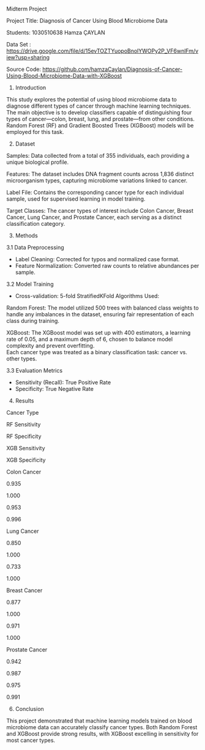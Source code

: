 Midterm Project 

Project Title: Diagnosis of Cancer Using Blood Microbiome Data 

Students:  1030510638 Hamza ÇAYLAN 

 

Data Set : https://drive.google.com/file/d/15evTOZTYuopoBnolYWOPy2P_VF6wnlFm/view?usp=sharing 

Source Code: https://github.com/hamzaCaylan/Diagnosis-of-Cancer-Using-Blood-Microbiome-Data-with-XGBoost 

 

1. Introduction 

This study explores the potential of using blood microbiome data to diagnose different types of cancer through machine learning techniques. The main objective is to develop classifiers capable of distinguishing four types of cancer—colon, breast, lung, and prostate—from other conditions. Random Forest (RF) and Gradient Boosted Trees (XGBoost) models will be employed for this task. 

2. Dataset 

Samples: Data collected from a total of 355 individuals, each providing a unique biological profile. 

Features: The dataset includes DNA fragment counts across 1,836 distinct microorganism types, capturing microbiome variations linked to cancer. 

Label File: Contains the corresponding cancer type for each individual sample, used for supervised learning in model training. 

Target Classes: The cancer types of interest include Colon Cancer, Breast Cancer, Lung Cancer, and Prostate Cancer, each serving as a distinct classification category. 

 
 

3. Methods 

3.1 Data Preprocessing 

- Label Cleaning: Corrected for typos and normalized case format. 
 - Feature Normalization: Converted raw counts to relative abundances per sample. 

3.2 Model Training 

- Cross-validation: 5-fold StratifiedKFold 
Algorithms Used: 

Random Forest: The model utilized 500 trees with balanced class weights to handle any imbalances in the dataset, ensuring fair representation of each class during training. 

XGBoost: The XGBoost model was set up with 400 estimators, a learning rate of 0.05, and a maximum depth of 6, chosen to balance model complexity and prevent overfitting.  
Each cancer type was treated as a binary classification task: cancer vs. other types. 

3.3 Evaluation Metrics 

- Sensitivity (Recall): True Positive Rate 
 - Specificity: True Negative Rate 

4. Results 

Cancer Type 

RF Sensitivity 

RF Specificity 

XGB Sensitivity 

XGB Specificity 

Colon Cancer 

0.935 

1.000 

0.953 

0.996 

Lung Cancer 

0.850 

1.000 

0.733 

1.000 

Breast Cancer 

0.877 

1.000 

0.971 

1.000 

Prostate Cancer 

0.942 

0.987 

0.975 

0.991 

 

6. Conclusion 

This project demonstrated that machine learning models trained on blood microbiome data can accurately classify cancer types. Both Random Forest and XGBoost provide strong results, with XGBoost excelling in sensitivity for most cancer types.  

 
 

 
